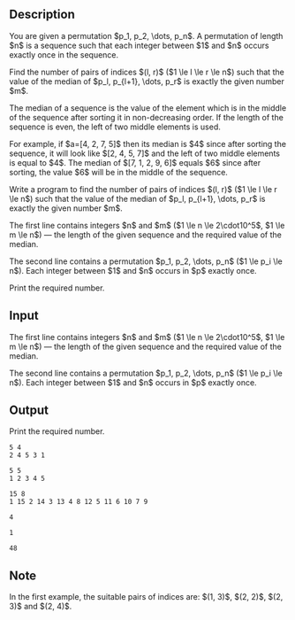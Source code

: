 ## Description

<div><p>You are given a permutation $p_1, p_2, \dots, p_n$. A permutation of length $n$ is a sequence such that each integer between $1$ and $n$ occurs exactly once in the sequence.</p><p>Find the number of pairs of indices $(l, r)$ ($1 \le l \le r \le n$) such that the value of the median of $p_l, p_{l+1}, \dots, p_r$ is exactly the given number $m$.</p><p>The median of a sequence is the value of the element which is in the middle of the sequence after sorting it in non-decreasing order. If the length of the sequence is even, the left of two middle elements is used.</p><p>For example, if $a=[4, 2, 7, 5]$ then its median is $4$ since after sorting the sequence, it will look like $[2, 4, 5, 7]$ and the left of two middle elements is equal to $4$. The median of $[7, 1, 2, 9, 6]$ equals $6$ since after sorting, the value $6$ will be in the middle of the sequence.</p><p>Write a program to find the number of pairs of indices $(l, r)$ ($1 \le l \le r \le n$) such that the value of the median of $p_l, p_{l+1}, \dots, p_r$ is exactly the given number $m$.</p></div><div class="input-specification"><p>The first line contains integers $n$ and $m$ ($1 \le n \le 2\cdot10^5$, $1 \le m \le n$) — the length of the given sequence and the required value of the median.</p><p>The second line contains a permutation $p_1, p_2, \dots, p_n$ ($1 \le p_i \le n$). Each integer between $1$ and $n$ occurs in $p$ exactly once.</p></div><div class="output-specification"><p>Print the required number.</p></div>

## Input

<p>The first line contains integers $n$ and $m$ ($1 \le n \le 2\cdot10^5$, $1 \le m \le n$) — the length of the given sequence and the required value of the median.</p><p>The second line contains a permutation $p_1, p_2, \dots, p_n$ ($1 \le p_i \le n$). Each integer between $1$ and $n$ occurs in $p$ exactly once.</p>

## Output

<p>Print the required number.</p>





```input1
5 4
2 4 5 3 1

```




```input2
5 5
1 2 3 4 5

```




```input3
15 8
1 15 2 14 3 13 4 8 12 5 11 6 10 7 9

```




```output1
4

```




```output2
1

```




```output3
48

```



## Note

<p>In the first example, the suitable pairs of indices are: $(1, 3)$, $(2, 2)$, $(2, 3)$ and $(2, 4)$.</p>
